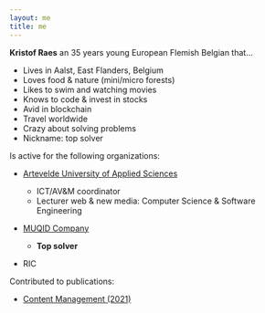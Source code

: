 ```yaml
---
layout: me
title: me
---
```


**Kristof Raes** an 35 years young European Flemish Belgian that...

 - Lives in Aalst, East Flanders, Belgium
 - Loves food & nature (mini/micro forests)
 - Likes to swim and watching movies
 - Knows to code & invest in stocks
 - Avid in blockchain
 - Travel worldwide
 - Crazy about solving problems
 - Nickname: top solver

Is active for the following organizations:

 - [Artevelde University of Applied Sciences](http://www.artevelde-uas.be) 
   
   - ICT/AV&M coordinator
   - Lecturer web & new media: Computer Science & Software Engineering
 
 - [MUQID Company](http://company.muqid.com)
   
   - **Top solver**

 - RIC

Contributed to publications:

 - [Content Management (2021)](http://politeia.be/nl/publicaties/278860-content+management+2021+print)
